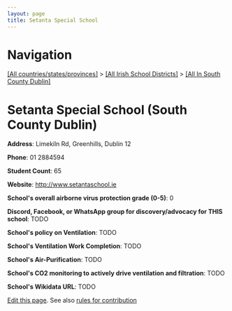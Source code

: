 ```yaml
---
layout: page
title: Setanta Special School
---
```

# Navigation

[[All countries/states/provinces]](../../..) > [[All Irish School Districts]](../..) > [[All In South County Dublin]](..)

# Setanta Special School (South County Dublin)

**Address**: Limekiln Rd, Greenhills, Dublin 12

**Phone**: 01 2884594

**Student Count**: 65

**Website**: <http://www.setantaschool.ie>

**School's overall airborne virus protection grade (0-5)**: 0

**Discord, Facebook, or WhatsApp group for discovery/advocacy for THIS school**: TODO

**School's policy on Ventilation**: TODO

**School's Ventilation Work Completion**: TODO

**School's Air-Purification**: TODO

**School's CO2 monitoring to actively drive ventilation and filtration**: TODO

**School's Wikidata URL**: TODO


[Edit this page](https://github.com/ventilate-schools/Ireland/edit/main/./Dublin_South_County_Dublin/Setanta_Special_School.md). See also [rules for contribution](../../../contribution-rules/)